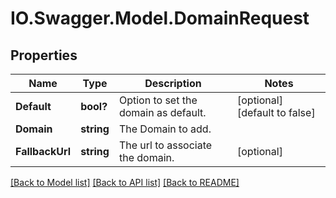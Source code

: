# IO.Swagger.Model.DomainRequest
## Properties

Name | Type | Description | Notes
------------ | ------------- | ------------- | -------------
**Default** | **bool?** | Option to set the domain as default. | [optional] [default to false]
**Domain** | **string** | The Domain to add. | 
**FallbackUrl** | **string** | The url to associate the domain. | [optional] 

[[Back to Model list]](../README.md#documentation-for-models) [[Back to API list]](../README.md#documentation-for-api-endpoints) [[Back to README]](../README.md)


